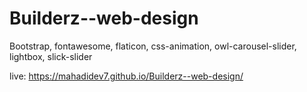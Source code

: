 # Builderz--web-design
Bootstrap, fontawesome, flaticon, css-animation, owl-carousel-slider, lightbox, slick-slider

live: https://mahadidev7.github.io/Builderz--web-design/
